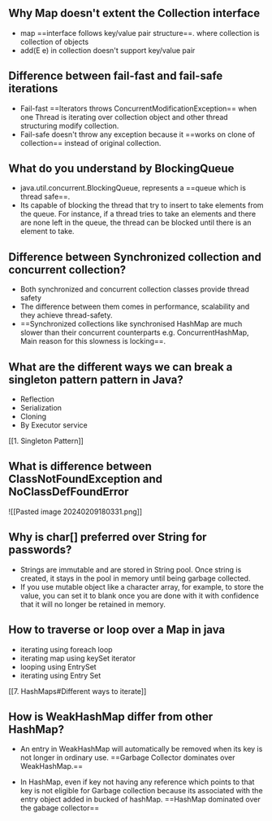 

## Why Map doesn't extent the Collection interface

- map ==interface follows key/value pair structure==. where collection is collection of objects
- add(E e) in collection doesn't support key/value pair


## Difference between fail-fast and fail-safe iterations

 - Fail-fast ==Iterators throws ConcurrentModificationException== when one Thread is iterating over collection object and other thread structuring modify collection.
 - Fail-safe doesn't throw any exception because it ==works on clone of collection== instead of original collection. 


## What do you understand by BlockingQueue

- java.util.concurrent.BlockingQueue, represents a ==queue which is thread safe==. 
- Its capable of blocking the thread that try to insert to take elements from the queue. For instance, if a thread tries to take an elements and there are none left in the queue, the thread can be blocked until there is an element to take.

## Difference between Synchronized collection and concurrent collection?

- Both synchronized and concurrent collection classes provide thread safety
- The difference between them comes in performance, scalability and they achieve thread-safety.
- ==Synchronized collections like synchronised HashMap are much slower than their concurrent counterparts e.g. ConcurrentHashMap, Main reason for this slowness is locking==.

## What are the different ways we can break a singleton pattern pattern in Java?

- Reflection
- Serialization
- Cloning
- By Executor service

[[1. Singleton Pattern]]

## What is difference between ClassNotFoundException and NoClassDefFoundError

![[Pasted image 20240209180331.png]]



## Why is char[] preferred over String for passwords?

- Strings are immutable and are stored in String pool. Once string is created, it stays in the pool in memory until being garbage collected.
- If you use mutable object like a character array, for example, to store the value, you can set it to blank once you are done with it with confidence that it will no longer be retained in memory.


## How to traverse or loop over a Map in java

- iterating using foreach loop
- iterating map using keySet iterator
- looping using EntrySet
- iterating using Entry Set 


[[7. HashMaps#Different ways to iterate]]

## How is WeakHashMap differ from other HashMap?

- An entry in WeakHashMap will automatically be removed when its key is not longer in ordinary use. ==Garbage Collector dominates over WeakHashMap.==

- In HashMap, even if key not having any reference which points to that key is not eligible for Garbage collection because its associated with the entry object added in bucked of hashMap. ==HashMap dominated over the gabage collector==




